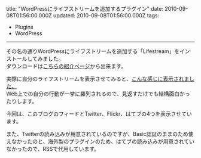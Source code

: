 title: "WordPressにライフストリームを追加するプラグイン"
date: 2010-09-08T01:56:00.000Z
updated: 2010-09-08T01:56:00.000Z
tags: 
  - Plugins
  - WordPress
---


その名の通りWordPressにライフストリームを追加する「Lifestream」をインストールしてみました。  
 ダウンロードは[こちらの紹介ページ](http://wordpress.org/extend/plugins/lifestream/)から出来ます。

実際に自分のライフストリームを表示させてみると、[こんな感じに表示されました。](http://blog.sus-happy.net/lifestream/)  
 Web上での自分の行動が一挙に羅列されるので、見返すだけでも結構面白かったりします。

今回は、このブログのフィードとTwitter、Flickr、はてブの4つを表示させています。

また、Twitterの読み込みが用意されているのですが、Basic認証のままのため使えなかったのと、海外製のプラグインのため、はてブの読み込みが用意されていなかったので、RSSで代用しています。


